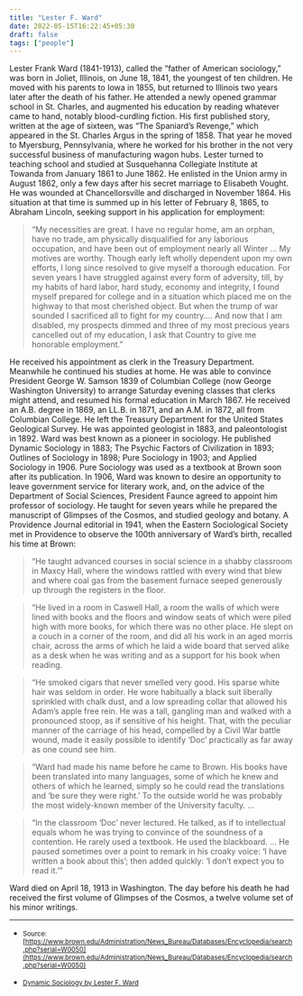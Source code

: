 ```yaml
---
title: "Lester F. Ward"
date: 2022-05-15T16:22:45+05:30
draft: false
tags: ["people"]
---
```


Lester Frank Ward (1841-1913), called the “father of American sociology,” was born in Joliet, Illinois, on June 18, 1841, the youngest of ten children. He moved with his parents to Iowa in 1855, but returned to Illinois two years later after the death of his father. He attended a newly opened grammar school in St. Charles, and augmented his education by reading whatever came to hand, notably blood-curdling fiction. His first published story, written at the age of sixteen, was “The Spaniard’s Revenge,” which appeared in the St. Charles Argus in the spring of 1858. That year he moved to Myersburg, Pennsylvania, where he worked for his brother in the not very successful business of manufacturing wagon hubs. Lester turned to teaching school and studied at Susquehanna Collegiate Institute at Towanda from January 1861 to June 1862. He enlisted in the Union army in August 1862, only a few days after his secret marriage to Elisabeth Vought. He was wounded at Chancellorsville and discharged in November 1864. His situation at that time is summed up in his letter of February 8, 1865, to Abraham Lincoln, seeking support in his application for employment:

>“My necessities are great. I have no regular home, am an orphan, have no trade, am physically disqualified for any laborious occupation, and have been out of employment nearly all Winter ... My motives are worthy. Though early left wholly dependent upon my own efforts, I long since resolved to give myself a thorough education. For seven years I have struggled against every form of adversity, till, by my habits of hard labor, hard study, economy and integrity, I found myself prepared for college and in a situation which placed me on the highway to that most cherished object. But when the trump of war sounded I sacrificed all to fight for my country.... And now that I am disabled, my prospects dimmed and three of my most precious years cancelled out of my education, I ask that Country to give me honorable employment.”

He received his appointment as clerk in the Treasury Department. Meanwhile he continued his studies at home. He was able to convince President George W. Samson 1839 of Columbian College (now George Washington University) to arrange Saturday evening classes that clerks might attend, and resumed his formal education in March 1867. He received an A.B. degree in 1869, an LL.B. in 1871, and an A.M. in 1872, all from Columbian College. He left the Treasury Department for the United States Geological Survey. He was appointed geologist in 1883, and paleontologist in 1892.
Ward was best known as a pioneer in sociology. He published Dynamic Sociology in 1883; The Psychic Factors of Civilization in 1893; Outlines of Sociology in 1898; Pure Sociology in 1903; and Applied Sociology in 1906. Pure Sociology was used as a textbook at Brown soon after its publication. In 1906, Ward was known to desire an opportunity to leave government service for literary work, and, on the advice of the Department of Social Sciences, President Faunce agreed to appoint him professor of sociology. He taught for seven years while he prepared the manuscript of Glimpses of the Cosmos, and studied geology and botany. A Providence Journal editorial in 1941, when the Eastern Sociological Society met in Providence to observe the 100th anniversary of Ward’s birth, recalled his time at Brown:

>“He taught advanced courses in social science in a shabby classroom in Maxcy Hall, where the windows rattled with every wind that blew and where coal gas from the basement furnace seeped generously up through the registers in the floor.

>“He lived in a room in Caswell Hall, a room the walls of which were lined with books and the floors and window seats of which were piled high with more books, for which there was no other place. He slept on a couch in a corner of the room, and did all his work in an aged morris chair, across the arms of which he laid a wide board that served alike as a desk when he was writing and as a support for his book when reading.

>“He smoked cigars that never smelled very good. His sparse white hair was seldom in order. He wore habitually a black suit liberally sprinkled with chalk dust, and a low spreading collar that allowed his Adam’s apple free rein. He was a tall, gangling man and walked with a pronounced stoop, as if sensitive of his height. That, with the peculiar manner of the carriage of his head, compelled by a Civil War battle wound, made it easily possible to identify ‘Doc’ practically as far away as one cound see him.

>“Ward had made his name before he came to Brown. His books have been translated into many languages, some of which he knew and others of which he learned, simply so he could read the translations and ‘be sure they were right.’ To the outside world he was probably the most widely-known member of the University faculty. ...

>“In the classroom ‘Doc’ never lectured. He talked, as if to intellectual equals whom he was trying to convince of the soundness of a contention. He rarely used a textbook. He used the blackboard. ... He paused sometimes over a point to remark in his croaky voice: ‘I have written a book about this’; then added quickly: ‘I don’t expect you to read it.’”

Ward died on April 18, 1913 in Washington. The day before his death he had received the first volume of Glimpses of the Cosmos, a twelve volume set of his minor writings.

----

- <small>Source:[https://www.brown.edu/Administration/News_Bureau/Databases/Encyclopedia/search.php?serial=W0050](https://www.brown.edu/Administration/News_Bureau/Databases/Encyclopedia/search.php?serial=W0050)</small>

- <small>[Dynamic Sociology by Lester F. Ward](https://app.treasure.cloud/share/public/0223311782e6bce0ad1e7f2bc5d6064f8a2491cccec2eb91fc9e417c3a8a354b)</small>